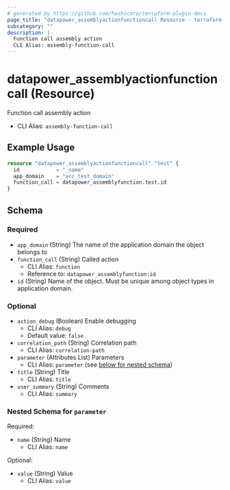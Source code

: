 ```yaml
---
# generated by https://github.com/hashicorp/terraform-plugin-docs
page_title: "datapower_assemblyactionfunctioncall Resource - terraform-provider-datapower"
subcategory: ""
description: |-
  Function call assembly action
  CLI Alias: assembly-function-call
---
```


# datapower_assemblyactionfunctioncall (Resource)

Function call assembly action
  - CLI Alias: `assembly-function-call`

## Example Usage

```terraform
resource "datapower_assemblyactionfunctioncall" "test" {
  id            = "_name"
  app_domain    = "acc_test_domain"
  function_call = datapower_assemblyfunction.test.id
}
```

<!-- schema generated by tfplugindocs -->
## Schema

### Required

- `app_domain` (String) The name of the application domain the object belongs to
- `function_call` (String) Called action
  - CLI Alias: `function`
  - Reference to: `datapower_assemblyfunction:id`
- `id` (String) Name of the object. Must be unique among object types in application domain.

### Optional

- `action_debug` (Boolean) Enable debugging
  - CLI Alias: `debug`
  - Default value: `false`
- `correlation_path` (String) Correlation path
  - CLI Alias: `correlation-path`
- `parameter` (Attributes List) Parameters
  - CLI Alias: `parameter` (see [below for nested schema](#nestedatt--parameter))
- `title` (String) Title
  - CLI Alias: `title`
- `user_summary` (String) Comments
  - CLI Alias: `summary`

<a id="nestedatt--parameter"></a>
### Nested Schema for `parameter`

Required:

- `name` (String) Name
  - CLI Alias: `name`

Optional:

- `value` (String) Value
  - CLI Alias: `value`
